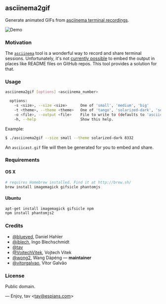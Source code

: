 ## asciinema2gif

Generate animated GIFs from [asciinema terminal recordings].

![Demo](http://tav.espians.com/asciinema/demo.gif)

### Motivation

The [`asciinema`] tool is a wonderful way to record and share terminal sessions.
Unfortunately, it's not [currently possible] to embed the output in places like
README files on GitHub repos. This tool provides a solution for that.

### Usage

```bash
asciinema2gif [options] <asciinema_number>

  options:
    -s <size>, --size <size>      One of 'small', 'medium', 'big'
    -t <theme>, --theme <theme>   One of 'tango', 'solarized-dark', 'solarized-light'
    -o <file>, --output <file>    File to write to (defaults to 'asciicast.gif' in current directory)
    -h, --help                    Show this help.
```

Example:

```bash
$ ./asciinema2gif --size small --theme solarized-dark 8332
```

An `asciicast.gif` file will then be generated for you to embed and share.

### Requirements

#### OS X

```bash
# requires Homebrew installed. Find it at http://brew.sh/
brew install imagemagick gifsicle phantomjs
```

#### Ubuntu

```bash
apt-get install imagemagick gifsicle npm
npm install phantomjs2
```

### Credits

* [@blueyed], Daniel Hahler
* [@iblech], Ingo Blechschmidt
* [@tav]
* [@VojtechVitek], Vojtech Vitek
* [@wong2], Wang Dàpéng — **maintainer**
* [@vitorgalvao], Vítor Galvão

### License

Public domain.

—
Enjoy, tav <<tav@espians.com>>


[`asciinema`]: https://asciinema.org/
[asciinema terminal recordings]: https://asciinema.org/
[currently possible]: https://github.com/asciinema/asciinema.org/issues/152

[@blueyed]: https://github.com/blueyed
[@iblech]: https://github.com/iblech
[@tav]: https://github.com/tav
[@VojtechVitek]: https://github.com/VojtechVitek
[@wong2]: https://github.com/wong2
[@vitorgalvao]: https://github.com/vitorgalvao
